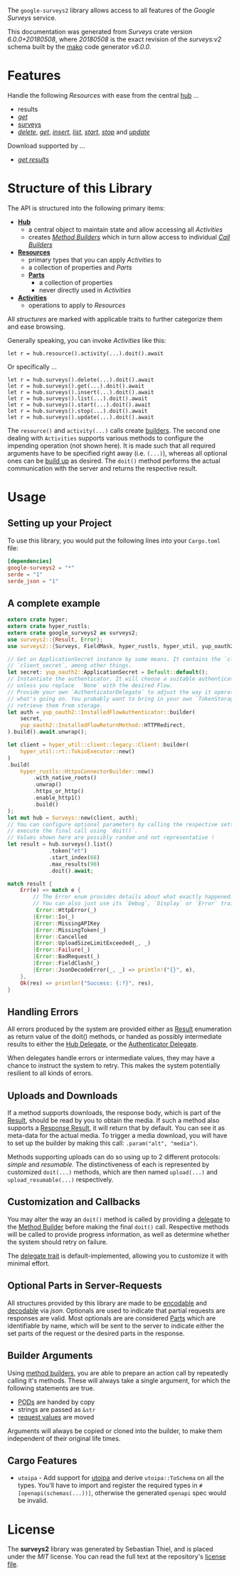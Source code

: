 <!---
DO NOT EDIT !
This file was generated automatically from 'src/generator/templates/api/README.md.mako'
DO NOT EDIT !
-->
The `google-surveys2` library allows access to all features of the *Google Surveys* service.

This documentation was generated from *Surveys* crate version *6.0.0+20180508*, where *20180508* is the exact revision of the *surveys:v2* schema built by the [mako](http://www.makotemplates.org/) code generator *v6.0.0*.
# Features

Handle the following *Resources* with ease from the central [hub](https://docs.rs/google-surveys2/6.0.0+20180508/google_surveys2/Surveys) ...

* results
 * [*get*](https://docs.rs/google-surveys2/6.0.0+20180508/google_surveys2/api::ResultGetCall)
* [surveys](https://docs.rs/google-surveys2/6.0.0+20180508/google_surveys2/api::Survey)
 * [*delete*](https://docs.rs/google-surveys2/6.0.0+20180508/google_surveys2/api::SurveyDeleteCall), [*get*](https://docs.rs/google-surveys2/6.0.0+20180508/google_surveys2/api::SurveyGetCall), [*insert*](https://docs.rs/google-surveys2/6.0.0+20180508/google_surveys2/api::SurveyInsertCall), [*list*](https://docs.rs/google-surveys2/6.0.0+20180508/google_surveys2/api::SurveyListCall), [*start*](https://docs.rs/google-surveys2/6.0.0+20180508/google_surveys2/api::SurveyStartCall), [*stop*](https://docs.rs/google-surveys2/6.0.0+20180508/google_surveys2/api::SurveyStopCall) and [*update*](https://docs.rs/google-surveys2/6.0.0+20180508/google_surveys2/api::SurveyUpdateCall)


Download supported by ...

* [*get results*](https://docs.rs/google-surveys2/6.0.0+20180508/google_surveys2/api::ResultGetCall)



# Structure of this Library

The API is structured into the following primary items:

* **[Hub](https://docs.rs/google-surveys2/6.0.0+20180508/google_surveys2/Surveys)**
    * a central object to maintain state and allow accessing all *Activities*
    * creates [*Method Builders*](https://docs.rs/google-surveys2/6.0.0+20180508/google_surveys2/common::MethodsBuilder) which in turn
      allow access to individual [*Call Builders*](https://docs.rs/google-surveys2/6.0.0+20180508/google_surveys2/common::CallBuilder)
* **[Resources](https://docs.rs/google-surveys2/6.0.0+20180508/google_surveys2/common::Resource)**
    * primary types that you can apply *Activities* to
    * a collection of properties and *Parts*
    * **[Parts](https://docs.rs/google-surveys2/6.0.0+20180508/google_surveys2/common::Part)**
        * a collection of properties
        * never directly used in *Activities*
* **[Activities](https://docs.rs/google-surveys2/6.0.0+20180508/google_surveys2/common::CallBuilder)**
    * operations to apply to *Resources*

All *structures* are marked with applicable traits to further categorize them and ease browsing.

Generally speaking, you can invoke *Activities* like this:

```Rust,ignore
let r = hub.resource().activity(...).doit().await
```

Or specifically ...

```ignore
let r = hub.surveys().delete(...).doit().await
let r = hub.surveys().get(...).doit().await
let r = hub.surveys().insert(...).doit().await
let r = hub.surveys().list(...).doit().await
let r = hub.surveys().start(...).doit().await
let r = hub.surveys().stop(...).doit().await
let r = hub.surveys().update(...).doit().await
```

The `resource()` and `activity(...)` calls create [builders][builder-pattern]. The second one dealing with `Activities`
supports various methods to configure the impending operation (not shown here). It is made such that all required arguments have to be
specified right away (i.e. `(...)`), whereas all optional ones can be [build up][builder-pattern] as desired.
The `doit()` method performs the actual communication with the server and returns the respective result.

# Usage

## Setting up your Project

To use this library, you would put the following lines into your `Cargo.toml` file:

```toml
[dependencies]
google-surveys2 = "*"
serde = "1"
serde_json = "1"
```

## A complete example

```Rust
extern crate hyper;
extern crate hyper_rustls;
extern crate google_surveys2 as surveys2;
use surveys2::{Result, Error};
use surveys2::{Surveys, FieldMask, hyper_rustls, hyper_util, yup_oauth2};

// Get an ApplicationSecret instance by some means. It contains the `client_id` and
// `client_secret`, among other things.
let secret: yup_oauth2::ApplicationSecret = Default::default();
// Instantiate the authenticator. It will choose a suitable authentication flow for you,
// unless you replace  `None` with the desired Flow.
// Provide your own `AuthenticatorDelegate` to adjust the way it operates and get feedback about
// what's going on. You probably want to bring in your own `TokenStorage` to persist tokens and
// retrieve them from storage.
let auth = yup_oauth2::InstalledFlowAuthenticator::builder(
    secret,
    yup_oauth2::InstalledFlowReturnMethod::HTTPRedirect,
).build().await.unwrap();

let client = hyper_util::client::legacy::Client::builder(
    hyper_util::rt::TokioExecutor::new()
)
.build(
    hyper_rustls::HttpsConnectorBuilder::new()
        .with_native_roots()
        .unwrap()
        .https_or_http()
        .enable_http1()
        .build()
);
let mut hub = Surveys::new(client, auth);
// You can configure optional parameters by calling the respective setters at will, and
// execute the final call using `doit()`.
// Values shown here are possibly random and not representative !
let result = hub.surveys().list()
             .token("et")
             .start_index(68)
             .max_results(90)
             .doit().await;

match result {
    Err(e) => match e {
        // The Error enum provides details about what exactly happened.
        // You can also just use its `Debug`, `Display` or `Error` traits
         Error::HttpError(_)
        |Error::Io(_)
        |Error::MissingAPIKey
        |Error::MissingToken(_)
        |Error::Cancelled
        |Error::UploadSizeLimitExceeded(_, _)
        |Error::Failure(_)
        |Error::BadRequest(_)
        |Error::FieldClash(_)
        |Error::JsonDecodeError(_, _) => println!("{}", e),
    },
    Ok(res) => println!("Success: {:?}", res),
}

```
## Handling Errors

All errors produced by the system are provided either as [Result](https://docs.rs/google-surveys2/6.0.0+20180508/google_surveys2/common::Result) enumeration as return value of
the doit() methods, or handed as possibly intermediate results to either the
[Hub Delegate](https://docs.rs/google-surveys2/6.0.0+20180508/google_surveys2/common::Delegate), or the [Authenticator Delegate](https://docs.rs/yup-oauth2/*/yup_oauth2/trait.AuthenticatorDelegate.html).

When delegates handle errors or intermediate values, they may have a chance to instruct the system to retry. This
makes the system potentially resilient to all kinds of errors.

## Uploads and Downloads
If a method supports downloads, the response body, which is part of the [Result](https://docs.rs/google-surveys2/6.0.0+20180508/google_surveys2/common::Result), should be
read by you to obtain the media.
If such a method also supports a [Response Result](https://docs.rs/google-surveys2/6.0.0+20180508/google_surveys2/common::ResponseResult), it will return that by default.
You can see it as meta-data for the actual media. To trigger a media download, you will have to set up the builder by making
this call: `.param("alt", "media")`.

Methods supporting uploads can do so using up to 2 different protocols:
*simple* and *resumable*. The distinctiveness of each is represented by customized
`doit(...)` methods, which are then named `upload(...)` and `upload_resumable(...)` respectively.

## Customization and Callbacks

You may alter the way an `doit()` method is called by providing a [delegate](https://docs.rs/google-surveys2/6.0.0+20180508/google_surveys2/common::Delegate) to the
[Method Builder](https://docs.rs/google-surveys2/6.0.0+20180508/google_surveys2/common::CallBuilder) before making the final `doit()` call.
Respective methods will be called to provide progress information, as well as determine whether the system should
retry on failure.

The [delegate trait](https://docs.rs/google-surveys2/6.0.0+20180508/google_surveys2/common::Delegate) is default-implemented, allowing you to customize it with minimal effort.

## Optional Parts in Server-Requests

All structures provided by this library are made to be [encodable](https://docs.rs/google-surveys2/6.0.0+20180508/google_surveys2/common::RequestValue) and
[decodable](https://docs.rs/google-surveys2/6.0.0+20180508/google_surveys2/common::ResponseResult) via *json*. Optionals are used to indicate that partial requests are responses
are valid.
Most optionals are are considered [Parts](https://docs.rs/google-surveys2/6.0.0+20180508/google_surveys2/common::Part) which are identifiable by name, which will be sent to
the server to indicate either the set parts of the request or the desired parts in the response.

## Builder Arguments

Using [method builders](https://docs.rs/google-surveys2/6.0.0+20180508/google_surveys2/common::CallBuilder), you are able to prepare an action call by repeatedly calling it's methods.
These will always take a single argument, for which the following statements are true.

* [PODs][wiki-pod] are handed by copy
* strings are passed as `&str`
* [request values](https://docs.rs/google-surveys2/6.0.0+20180508/google_surveys2/common::RequestValue) are moved

Arguments will always be copied or cloned into the builder, to make them independent of their original life times.

[wiki-pod]: http://en.wikipedia.org/wiki/Plain_old_data_structure
[builder-pattern]: http://en.wikipedia.org/wiki/Builder_pattern
[google-go-api]: https://github.com/google/google-api-go-client

## Cargo Features

* `utoipa` - Add support for [utoipa](https://crates.io/crates/utoipa) and derive `utoipa::ToSchema` on all
the types. You'll have to import and register the required types in `#[openapi(schemas(...))]`, otherwise the
generated `openapi` spec would be invalid.


# License
The **surveys2** library was generated by Sebastian Thiel, and is placed
under the *MIT* license.
You can read the full text at the repository's [license file][repo-license].

[repo-license]: https://github.com/Byron/google-apis-rsblob/main/LICENSE.md

